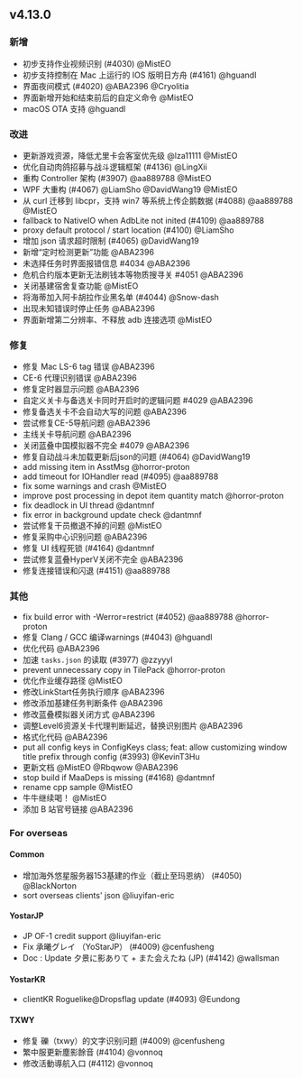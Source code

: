 ## v4.13.0

### 新增

- 初步支持作业视频识别 (#4030) @MistEO
- 初步支持控制在 Mac 上运行的 IOS 版明日方舟 (#4161) @hguandl
- 界面夜间模式 (#4020) @ABA2396 @Cryolitia
- 界面新增开始和结束前后的自定义命令 @MistEO
- macOS OTA 支持 @hguandl

### 改进

- 更新游戏资源，降低尤里卡会客室优先级 @lza11111 @MistEO
- 优化自动肉鸽招募与战斗逻辑框架 (#4136) @LingXii
- 重构 Controller 架构 (#3907) @aa889788 @MistEO
- WPF 大重构 (#4067) @LiamSho @DavidWang19 @MistEO
- 从 curl 迁移到 libcpr，支持 win7 等系统上传企鹅数据 (#4088) @aa889788 @MistEO
- fallback to NativeIO when AdbLite not inited (#4109) @aa889788
- proxy default protocol / start location (#4100) @LiamSho
- 增加 json 请求超时限制 (#4065) @DavidWang19
- 新增“定时检测更新”功能 @ABA2396
- 未选择任务时界面报错信息 #4034 @ABA2396
- 危机合约版本更新无法刷钱本等物质搜寻关 #4051 @ABA2396
- 关闭基建宿舍复查功能 @MistEO
- 将海蒂加入阿卡胡拉作业黑名单 (#4044) @Snow-dash
- 出现未知错误时停止任务 @ABA2396
- 界面新增第二分辨率、不释放 adb 连接选项 @MistEO

### 修复

- 修复 Mac LS-6 tag 错误 @ABA2396
- CE-6 代理识别错误 @ABA2396
- 修复定时器显示问题 @ABA2396
- 自定义关卡与备选关卡同时开启时的逻辑问题 #4029 @ABA2396
- 修复备选关卡不会自动大写的问题 @ABA2396
- 尝试修复CE-5导航问题 @ABA2396
- 主线关卡导航问题 @ABA2396
- 关闭蓝叠中国模拟器不完全 #4079 @ABA2396
- 修复自动战斗未加载更新后json的问题 (#4064) @DavidWang19
- add missing item in AsstMsg @horror-proton
- add timeout for IOHandler read (#4095) @aa889788
- fix some warnings and crash @MistEO
- improve post processing in depot item quantity match @horror-proton
- fix deadlock in UI thread @dantmnf
- fix error in background update check @dantmnf
- 尝试修复干员撤退不掉的问题 @MistEO
- 修复采购中心识别问题 @ABA2396
- 修复 UI 线程死锁 (#4164) @dantmnf
- 尝试修复蓝叠HyperV关闭不完全 @ABA2396
- 修复连接错误和闪退 (#4151) @aa889788

### 其他

- fix build error with -Werror=restrict (#4052) @aa889788 @horror-proton
- 修复 Clang / GCC 编译warnings (#4043) @hguandl
- 优化代码 @ABA2396
- 加速 `tasks.json` 的读取 (#3977) @zzyyyl
- prevent unnecessary copy in TilePack @horror-proton
- 优化作业缓存路径 @MistEO
- 修改LinkStart任务执行顺序 @ABA2396
- 修改添加基建任务判断条件 @ABA2396
- 修改蓝叠模拟器关闭方式 @ABA2396
- 调整Level6资源关卡代理判断延迟，替换识别图片 @ABA2396
- 格式化代码 @ABA2396
- put all config keys in ConfigKeys class; feat: allow customizing window title prefix through config (#3993) @KevinT3Hu
- 更新文档 @MistEO @Rbqwow @ABA2396
- stop build if MaaDeps is missing (#4168) @dantmnf
- rename cpp sample @MistEO
- 牛牛继续喝！ @MistEO
- 添加 B 站官号链接 @ABA2396

### For overseas

#### Common

- 增加海外悠星服务器153基建的作业（截止至玛恩纳） (#4050) @BlackNorton
- sort overseas clients' json @liuyifan-eric

#### YostarJP

- JP OF-1 credit support @liuyifan-eric
- Fix 承曦グレイ （YoStarJP） (#4009) @cenfusheng
- Doc : Update 夕景に影ありて + また会えたね (JP) (#4142) @wallsman

#### YostarKR

- clientKR Roguelike@Dropsflag update (#4093) @Eundong

#### TXWY

- 修复 礫（txwy）的文字识别问题 (#4009) @cenfusheng
- 繁中服更新塵影餘音 (#4104) @vonnoq
- 修改活動導航入口 (#4112) @vonnoq
